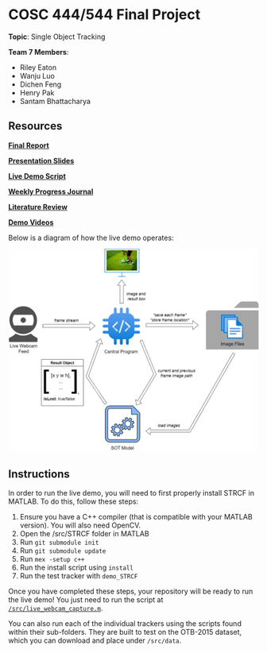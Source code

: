 # COSC 444/544 Final Project

**Topic**: Single Object Tracking

**Team 7 Members**:

- Riley Eaton
- Wanju Luo
- Dichen Feng
- Henry Pak
- Santam Bhattacharya

## Resources

**[Final Report](documentation/final_report/Report_IEEE.pdf)**

**[Presentation Slides](https://docs.google.com/presentation/d/1ZceUGqDvtx4sir9K-8o6joOVL6VcjRGkQioI_aWd4tI/edit?usp=sharing)**

**[Live Demo Script](src/live_webcam_capture.m)**

**[Weekly Progress Journal](documentation/progress_journal.md)**

**[Literature Review](documentation/part1/literature_review.pdf)**

**[Demo Videos](documentation/demo_videos)**

Below is a diagram of how the live demo operates:

![Live Demo](documentation/demo_diagram_background.png)

## Instructions

In order to run the live demo, you will need to first properly install STRCF in MATLAB. To do this, follow these steps:

1. Ensure you have a C++ compiler (that is compatible with your MATLAB version). You will also need OpenCV.
2. Open the /src/STRCF folder in MATLAB
3. Run `git submodule init`
4. Run `git submodule update`
5. Run `mex -setup c++`
6. Run the install script using `install`
7. Run the test tracker with `demo_STRCF`

Once you have completed these steps, your repository will be ready to run the live demo! You just need to run the script at [`/src/live_webcam_capture.m`](/src/live_webcam_capture.m).

You can also run each of the individual trackers using the scripts found within their sub-folders. They are built to test on the OTB-2015 dataset, which you can download and place under `/src/data`.
